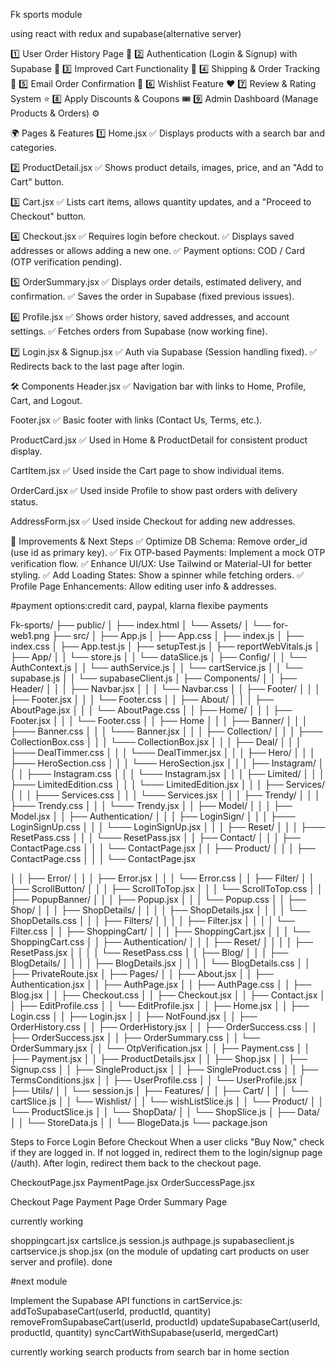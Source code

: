 Fk sports module

using react with redux and supabase(alternative server)

1️⃣ User Order History Page 📜
2️⃣ Authentication (Login & Signup) with Supabase 🔐
3️⃣ Improved Cart Functionality 🛒
4️⃣ Shipping & Order Tracking 🚚
5️⃣ Email Order Confirmation 📧
6️⃣ Wishlist Feature ❤️
7️⃣ Review & Rating System ⭐
8️⃣ Apply Discounts & Coupons 🎟️
9️⃣ Admin Dashboard (Manage Products & Orders) ⚙️

🌍 Pages & Features
1️⃣ Home.jsx
✅ Displays products with a search bar and categories.

2️⃣ ProductDetail.jsx
✅ Shows product details, images, price, and an "Add to Cart" button.

3️⃣ Cart.jsx
✅ Lists cart items, allows quantity updates, and a "Proceed to Checkout" button.

4️⃣ Checkout.jsx
✅ Requires login before checkout.
✅ Displays saved addresses or allows adding a new one.
✅ Payment options: COD / Card (OTP verification pending).

5️⃣ OrderSummary.jsx
✅ Displays order details, estimated delivery, and confirmation.
✅ Saves the order in Supabase (fixed previous issues).

6️⃣ Profile.jsx
✅ Shows order history, saved addresses, and account settings.
✅ Fetches orders from Supabase (now working fine).

7️⃣ Login.jsx & Signup.jsx
✅ Auth via Supabase (Session handling fixed).
✅ Redirects back to the last page after login.

🛠️ Components
Header.jsx
✅ Navigation bar with links to Home, Profile, Cart, and Logout.

Footer.jsx
✅ Basic footer with links (Contact Us, Terms, etc.).

ProductCard.jsx
✅ Used in Home & ProductDetail for consistent product display.

CartItem.jsx
✅ Used inside the Cart page to show individual items.

OrderCard.jsx
✅ Used inside Profile to show past orders with delivery status.

AddressForm.jsx
✅ Used inside Checkout for adding new addresses.

🔧 Improvements & Next Steps
✅ Optimize DB Schema: Remove order_id (use id as primary key).
✅ Fix OTP-based Payments: Implement a mock OTP verification flow.
✅ Enhance UI/UX: Use Tailwind or Material-UI for better styling.
✅ Add Loading States: Show a spinner while fetching orders.
✅ Profile Page Enhancements: Allow editing user info & addresses.

#payment options:credit card, paypal, klarna flexibe payments 

Fk-sports/
├── public/
│   ├── index.html
│   └── Assets/
│       └── for-web1.png
├── src/
│   ├── App.js
│   ├── App.css
│   ├── index.js
│   ├── index.css
│   ├── App.test.js
│   ├── setupTest.js
│   ├── reportWebVitals.js
│   ├── App/
│   │   └── store.js
│   │   └── dataSlice.js
│   ├── Config/
│   │   └── AuthContext.js
│   │   └── authService.js
│   │   └── cartService.js
│   │   └── supabase.js
│   │   └── supabaseClient.js
│   ├── Components/
│   │   ├── Header/
│   │   │   ├── Navbar.jsx
│   │   │   └── Navbar.css
│   │   ├── Footer/
│   │   │   ├── Footer.jsx
│   │   │   └── Footer.css
│   │   ├── About/
│   │   │   ├── AboutPage.jsx
│   │   │   └── AboutPage.css
│   │   ├── Home/
│   │   │   ├── Footer.jsx
│   │   │   └── Footer.css
│   │   ├── Home
│   │   │   ├── Banner/
│   │   │   ├─── Banner.css
│   │   │   └─── Banner.jsx
│   │   │   ├── Collection/
│   │   │   ├─── CollectionBox.css
│   │   │   └─── CollectionBox.jsx
│   │   │   ├── Deal/
│   │   │   ├─── DealTimmer.css
│   │   │   └─── DealTimmer.jsx
│   │   │   ├── Hero/
│   │   │   ├─── HeroSection.css
│   │   │   └─── HeroSection.jsx
│   │   │   ├── Instagram/
│   │   │   ├─── Instagram.css
│   │   │   └─── Instagram.jsx
│   │   │   ├── Limited/
│   │   │   ├─── LimitedEdition.css
│   │   │   └─── LimitedEdition.jsx
│   │   │   ├── Services/
│   │   │   ├─── Services.css
│   │   │   └─── Services.jsx
│   │   │   ├── Trendy/
│   │   │   ├─── Trendy.css
│   │   │   └─── Trendy.jsx
│   │   ├── Model/
│   │   │   ├── Model.jsx
│   │   ├── Authentication/
│   │   │   ├── LoginSign/
│   │   │   ├─── LoginSignUp.css
│   │   │   └─── LoginSignUp.jsx
│   │   │   ├── Reset/
│   │   │   ├─── ResetPass.css
│   │   │   └─── ResetPass.jsx
│   │   ├── Contact/
│   │   │   ├── ContactPage.css
│   │   │   └── ContactPage.jsx
│   │   ├── Product/
│   │   │   ├── ContactPage.css
│   │   │   └── ContactPage.jsx

│   │   ├── Error/
│   │   │   ├── Error.jsx
│   │   │   └── Error.css
│   │   ├── Filter/
│   │   ├── ScrollButton/
│   │   │   ├── ScrollToTop.jsx
│   │   │   └── ScrollToTop.css
│   │   ├── PopupBanner/
│   │   │   ├── Popup.jsx
│   │   │   └── Popup.css
│   │   ├── Shop/
│   │   │   ├── ShopDetails/
│   │   │   │   ├── ShopDetails.jsx
│   │   │   │   └── ShopDetails.css
│   │   │   ├── Filters/
│   │   │   │   ├── Filter.jsx
│   │   │   │   └── Filter.css
│   │   ├── ShoppingCart/
│   │   │   ├── ShoppingCart.jsx
│   │   │   └── ShoppingCart.css
│   │   ├── Authentication/
│   │   │   ├── Reset/
│   │   │   │   ├── ResetPass.jsx
│   │   │   │   └── ResetPass.css
│   │   ├── Blog/
│   │   │   ├── BlogDetails/
│   │   │   │   ├── BlogDetails.jsx
│   │   │   │   └── BlogDetails.css
│   │   ├── PrivateRoute.jsx
│   ├── Pages/
│   │   ├── About.jsx
│   │   ├── Authentication.jsx
│   │   ├── AuthPage.jsx
│   │   ├── AuthPage.css
│   │   ├── Blog.jsx
│   │   ├── Checkout.css
│   │   ├── Checkout.jsx
│   │   ├── Contact.jsx
│   │   ├── EditProfile.css
│   │   └── EditProfile.jsx
│   │   ├── Home.jsx
│   │   ├── Login.css
│   │   ├── Login.jsx
│   │   ├── NotFound.jsx
│   │   ├── OrderHistory.css
│   │   ├── OrderHistory.jsx
│   │   ├── OrderSuccess.css
│   │   ├── OrderSuccess.jsx
│   │   ├── OrderSummary.css
│   │   └── OrderSummary.jsx
│   │   └── OtpVerification.jsx
│   │   ├── Payment.css
│   │   ├── Payment.jsx
│   │   ├── ProductDetails.jsx
│   │   ├── Shop.jsx
│   │   ├── Signup.css
│   │   ├── SingleProduct.jsx
│   │   ├── SingleProduct.css
│   │   ├── TermsConditions.jsx
│   │   ├── UserProfile.css
│   │   └── UserProfile.jsx
│   ├── Utils/
│   │   └── session.js
│   ├── Features/
│   │   ├── Cart/
│   │   │   └── cartSlice.js
│   │   └── Wishlist/
│   │       └── wishListSlice.js
│   │   └── Product/
│   │       └── ProductSlice.js
│   │   └── ShopData/
│   │       └── ShopSlice.js
│   ├── Data/
│   │   └── StoreData.js
│   │   └── BlogeData.js
└── package.json


Steps to Force Login Before Checkout
When a user clicks "Buy Now," check if they are logged in.
If not logged in, redirect them to the login/signup page (/auth).
After login, redirect them back to the checkout page. 

CheckoutPage.jsx
PaymentPage.jsx
OrderSuccessPage.jsx

Checkout Page
Payment Page
Order Summary Page

currently working

shoppingcart.jsx
cartslice.js
session.js
authpage.js
supabaseclient.js
cartservice.js
shop.jsx
(on the module of updating cart products on user server and profile). done

#next module 

Implement the Supabase API functions in cartService.js:
addToSupabaseCart(userId, productId, quantity)
removeFromSupabaseCart(userId, productId)
updateSupabaseCart(userId, productId, quantity)
syncCartWithSupabase(userId, mergedCart)

currently working search products from search bar in home section


